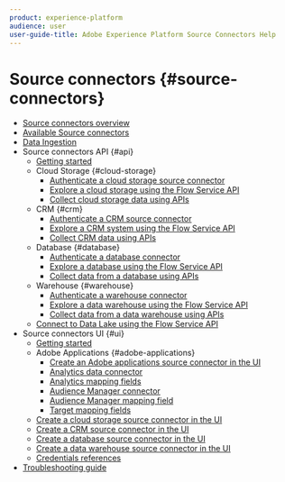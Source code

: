 ```yaml
---
product: experience-platform
audience: user
user-guide-title: Adobe Experience Platform Source Connectors Help
---
```


# Source connectors {#source-connectors}

- [Source connectors overview](home.md)
- [Available Source connectors](catalog.md)
- [Data Ingestion](data-ingestion.md)
- Source connectors API {#api}
  - [Getting started](api/getting-started.md)
  - Cloud Storage {#cloud-storage}
    - [Authenticate a cloud storage source connector](api/cloud-storage/authenticate.md)
    - [Explore a cloud storage using the Flow Service API](api/cloud-storage/explore.md)
    - [Collect cloud storage data using APIs](api/cloud-storage/collect.md)
  - CRM {#crm}
    - [Authenticate a CRM source connector](api/crm/authenticate.md)
    - [Explore a CRM system using the Flow Service API](api/crm/explore.md)
    - [Collect CRM data using APIs](api/crm/collect.md)
  - Database {#database}
    - [Authenticate a database connector](api/database/authenticate.md)
    - [Explore a database using the Flow Service API](api/database/explore.md)
    - [Collect data from a database using APIs](api/database/collect.md)
  - Warehouse {#warehouse}
    - [Authenticate a warehouse connector](api/warehouse/authenticate.md)
    - [Explore a data warehouse using the Flow Service API](api/warehouse/explore.md)
    - [Collect data from a data warehouse using APIs](api/warehouse/collect.md)
  - [Connect to Data Lake using the Flow Service API](api/data-lake.md)
- Source connectors UI {#ui}
  - [Getting started](ui/getting-started.md)
  - Adobe Applications {#adobe-applications}
    - [Create an Adobe applications source connector in the UI](ui/adobe-applications/create.md)
    - [Analytics data connector](ui/adobe-applications/analytics.md)
    - [Analytics mapping fields](ui/adobe-applications/analytics-mapping.md)
    - [Audience Manager connector](ui/adobe-applications/audience-manager.md)
    - [Audience Manager mapping field](ui/adobe-applications/audience-manager-mapping.md)
    - [Target mapping fields](ui/adobe-applications/target-mapping.md)
  - [Create a cloud storage source connector in the UI](ui/cloud-storage.md)
  - [Create a CRM source connector in the UI](ui/crm.md)
  - [Create a database source connector in the UI](ui/database.md)
  - [Create a data warehouse source connector in the UI](ui/warehouse.md)
  - [Credentials references](ui/references.md)
- [Troubleshooting guide](troubleshooting-guide.md)